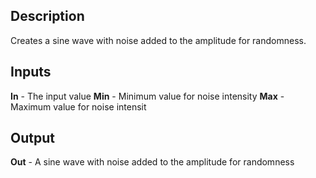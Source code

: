 ## Description
Creates a sine wave with noise added to the amplitude for randomness.

## Inputs
**In** - The input value
**Min** - Minimum value for noise intensity
**Max** - Maximum value for noise intensit


## Output
**Out** - A sine wave with noise added to the amplitude for randomness
